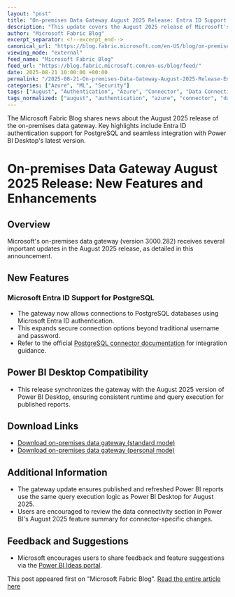 ```yaml
---
layout: "post"
title: "On-premises Data Gateway August 2025 Release: Entra ID Support for PostgreSQL"
description: "This update covers the August 2025 release of Microsoft's on-premises data gateway (version 3000.282). The major new feature is Microsoft Entra ID authentication support for PostgreSQL connectors, allowing secure connections beyond traditional username and password methods. The release ensures compatibility with Power BI Desktop's August 2025 version and includes updated download links for both standard and personal gateway modes."
author: "Microsoft Fabric Blog"
excerpt_separator: <!--excerpt_end-->
canonical_url: "https://blog.fabric.microsoft.com/en-US/blog/on-premises-data-gateway-august-2025-release/"
viewing_mode: "external"
feed_name: "Microsoft Fabric Blog"
feed_url: "https://blog.fabric.microsoft.com/en-us/blog/feed/"
date: 2025-08-21 10:00:00 +00:00
permalink: "/2025-08-21-On-premises-Data-Gateway-August-2025-Release-Entra-ID-Support-for-PostgreSQL.html"
categories: ["Azure", "ML", "Security"]
tags: ["August", "Authentication", "Azure", "Connector", "Data Connectivity", "Data Integration", "Data Platform", "Enterprise Data", "Gateway Update", "Identity Management", "Microsoft Entra ID", "ML", "News", "On Premises Data Gateway", "PostgreSQL", "Power BI", "Power BI Desktop", "Security"]
tags_normalized: ["august", "authentication", "azure", "connector", "data connectivity", "data integration", "data platform", "enterprise data", "gateway update", "identity management", "microsoft entra id", "ml", "news", "on premises data gateway", "postgresql", "power bi", "power bi desktop", "security"]
---
```


The Microsoft Fabric Blog shares news about the August 2025 release of the on-premises data gateway. Key highlights include Entra ID authentication support for PostgreSQL and seamless integration with Power BI Desktop's latest version.<!--excerpt_end-->

# On-premises Data Gateway August 2025 Release: New Features and Enhancements

## Overview

Microsoft's on-premises data gateway (version 3000.282) receives several important updates in the August 2025 release, as detailed in this announcement.

## New Features

### Microsoft Entra ID Support for PostgreSQL

- The gateway now allows connections to PostgreSQL databases using Microsoft Entra ID authentication.
- This expands secure connection options beyond traditional username and password.
- Refer to the official [PostgreSQL connector documentation](https://learn.microsoft.com/power-query/connectors/postgresql) for integration guidance.

## Power BI Desktop Compatibility

- This release synchronizes the gateway with the August 2025 version of Power BI Desktop, ensuring consistent runtime and query execution for published reports.

## Download Links

- [Download on-premises data gateway (standard mode)](https://download.microsoft.com/download/d/a/1/da1fddb8-6da8-4f50-b4d0-18019591e182/GatewayInstall-25-08.exe)
- [Download on-premises data gateway (personal mode)](https://download.microsoft.com/download/6/0/2/602A459E-E1A3-4FB9-B07F-FC2B60881900/On-premises%20data%20gateway%20%28personal%20mode%29-25-08.exe)

## Additional Information

- The gateway update ensures published and refreshed Power BI reports use the same query execution logic as Power BI Desktop for August 2025.
- Users are encouraged to review the data connectivity section in Power BI's August 2025 feature summary for connector-specific changes.

## Feedback and Suggestions

- Microsoft encourages users to share feedback and feature suggestions via the [Power BI Ideas portal](https://ideas.powerbi.com/ideas/).

This post appeared first on "Microsoft Fabric Blog". [Read the entire article here](https://blog.fabric.microsoft.com/en-US/blog/on-premises-data-gateway-august-2025-release/)
